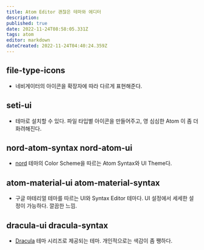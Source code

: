 ```yaml
---
title: Atom Editor 괜찮은 테마와 에디터
description: 
published: true
date: 2022-11-24T08:58:05.331Z
tags: atom
editor: markdown
dateCreated: 2022-11-24T04:40:24.359Z
---
```


## file-type-icons
- 네비게이터의 아이콘을 확장자에 따라 다르게 표현해준다.

## seti-ui
- 테마로 설치할 수 있다. 파일 타입별 아이콘을 만들어주고, 영 심심한 Atom 이 좀 더 화려해진다.

## nord-atom-syntax nord-atom-ui
- [nord](https://github.com/arcticicestudio/nord) 테마의 Color Scheme을 따르는 Atom Syntax와 UI Theme다.

## atom-material-ui atom-material-syntax
- 구글 마테리얼 테마를 따르는 UI와 Syntax Editor 테마다. UI 설정에서 세세한 설정이 가능하다. 깔끔한 느낌.

## dracula-ui dracula-syntax
- [Dracula](https://draculatheme.com/) 테마 시리즈로 제공되는 테마. 개인적으로는 색감이 좀 쨍하다.
